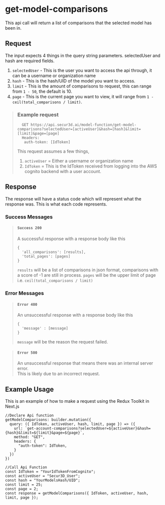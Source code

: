 # get-model-comparisons

This api call will return a list of comparisons that the selected model has been in.

## Request

The input expects 4 things in the query string parameters. selectedUser and hash are required fields.  
1. ``selectedUser`` - This is the user you want to access the api through, it can be a username or organization name
2. ``hash`` - This is the hash/UID of the model you want to access.
3. ``limit`` - This is the amount of comparisons to request, this can range from ``1 - 50``, the default is 10.
4. ``page`` - This is the current page you want to view, it will range from ``1 - ceil(total_comparisons / limit)``.

> ### Example request
>
>       GET https://api.secur3d.ai/model-function/get-model-comparisons?selectedUser=[activeUser]&hash=[hash]&limit=[limit]&page=[page]
>       Headers:
>        auth-token: [IdToken]
> 
> This request assumes a few things,
> 1. ``activeUser`` = Either a username or organization name
> 2. ``IdToken`` = This is the IdToken received from logging into the AWS    cognito backend with a user account.

## Response

The response will have a status code which will represent what the response was. This is what each code represents.

### Success Messages

> #### ``Success 200``
> A successful response with a response body like this
>
>     {
>       'all_comparisons': [results],
>       'total_pages': [pages]
>     }
> ``results`` will be a list of comparisons in json format, comparisons with a score of -1 are still in process.
> ``pages`` will be the upper limit of page i.e. ``ceil(total_comparisons / limit)``

### Error Messages

> #### ``Error 400``
> An unsuccessful response with a response body like this
>
>     {
>       'message' : [message]
>     }
> ``message`` will be the reason the request failed.

> #### ``Error 500``
> An unsuccessful response that means there was an internal server error.  
> This is likely due to an incorrect request.

## Example Usage

This is an example of how to make a request using the Redux Toolkit in Next.js

    //Declare Api function
    getModelComparisons: builder.mutation({
      query: ({ IdToken, activeUser, hash, limit, page }) => ({
        url: `get-account-comparisons?selectedUser=${activeUser}&hash={hash}&limit=${limit}&page=${page}`,
        method: "GET",
        headers: {
          "auth-token": IdToken,
        }
      })
    })

    //Call Api Function
    const IdToken = "YourIdTokenFromCognito";
    const activeUser = "Secur3D_User";
    const hash = "YourModelsHash/UID";
    const limit = 25;
    const page = 2;
    const response = getModelComparisons({ IdToken, activeUser, hash, limit, page });